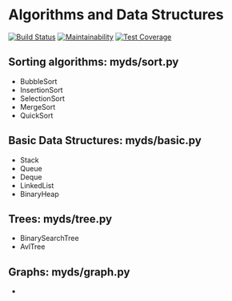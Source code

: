 # Algorithms and Data Structures
[![Build Status](https://travis-ci.org/battlerhythm/algorithms.svg?branch=master)](https://travis-ci.org/battlerhythm/algorithms)
[![Maintainability](https://api.codeclimate.com/v1/badges/4fb374abbeed989cf02d/maintainability)](https://codeclimate.com/github/battlerhythm/algorithms/maintainability)
[![Test Coverage](https://api.codeclimate.com/v1/badges/4fb374abbeed989cf02d/test_coverage)](https://codeclimate.com/github/battlerhythm/algorithms/test_coverage)

## Sorting algorithms: myds/sort.py
  - BubbleSort
  - InsertionSort
  - SelectionSort
  - MergeSort
  - QuickSort
  
## Basic Data Structures: myds/basic.py
  - Stack
  - Queue
  - Deque
  - LinkedList
  - BinaryHeap
  
## Trees: myds/tree.py
  - BinarySearchTree
  - AvlTree
  
## Graphs: myds/graph.py
  - 
